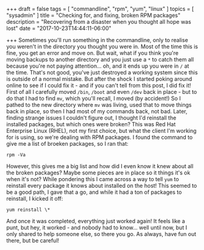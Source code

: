 +++
draft = false
tags = [ "commandline", "rpm", "yum", "linux" ]
topics = [ "sysadmin" ]
title = "Checking for, and fixing, broken RPM packages"
description = "Recovering from a disaster when you thought all hope was lost"
date = "2017-10-23T14:44:11-06:00"

+++
Sometimes you'll run something in the commandline, only to realise you weren't in the directory you thought you were in. Most of the time this is fine, you get an error and move on. But wait, what if you think you're moving backups to another directory and you just use a `*` to catch them all because you're not paying attention... oh, and it ends up you were in `/` at the time. That's not good, you've just destroyed a working system since this is outside of a normal mistake. But after the shock I started poking around online to see if I could fix it - and if you can't tell from this post, I did fix it! First of all I carefully moved `/bin`, `/boot` and even `/dev` back in place - but to do that I had to find `mv`, which you'll recall, I moved (by accident!) So I pathed to the new directory where `mv` was living, used that to move things back in place, so then I had most of my commands back, not bad. Later, finding strange issues I couldn't figure out, I thought I'd reinstall the installed packages, but which ones were broken? This was Red Hat Enterprise Linux (RHEL), not my first choice, but what the client I'm working for is using, so we're dealing with RPM packages. I found the command to give me a list of broeken packages, so I ran that:

```
rpm -Va
```

However, this gives me a big list and how did I even know it knew about all the broken packages? Maybe some pieces are in place so it things it's ok when it's not? While pondering this I came across a way to tell `yum` to reinstall every package it knows about installed on the host! This seemed to be a good path, I gave that a go, and while it had a ton of packages to reinstall, I kicked it off:

```
yum reinstall \*
```

And once it was completed, everything just worked again! It feels like a punt, but hey, it worked - and nobody had to know... well until now, but I only shared to help someone else, so there you go. As always, have fun out there, but be careful!

